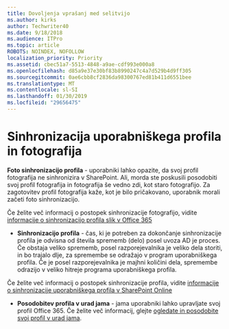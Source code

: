 ```yaml
---
title: Dovoljenja vprašanj med selitvijo
ms.author: kirks
author: Techwriter40
ms.date: 9/18/2018
ms.audience: ITPro
ms.topic: article
ROBOTS: NOINDEX, NOFOLLOW
localization_priority: Priority
ms.assetid: cbec51a7-5513-4848-a9ae-cdf993e000a8
ms.openlocfilehash: d85a9e37e30bf83b8990247c4a7d529b4d9ff305
ms.sourcegitcommit: 0ae6cbb8cf2836da98300767ed81b411d6551bee
ms.translationtype: MT
ms.contentlocale: sl-SI
ms.lasthandoff: 01/30/2019
ms.locfileid: "29656475"
---
```

# <a name="user-profile-and-photo-synchronization"></a>Sinhronizacija uporabniškega profila in fotografija

 **Foto sinhronizacijo profila** - uporabniki lahko opazite, da svoj profil fotografija ne sinhronizira v SharePoint. Ali, morda ste poskusili posodobiti svoj profil fotografija in fotografija še vedno zdi, kot staro fotografijo. Za zagotovitev profil fotografija kaže, kot je bilo pričakovano, uporabnik morali začeti foto sinhronizacijo. 
  
Če želite več informacij o postopek sinhronizacije fotografijo, vidite [informacije o sinhronizacijo profila slik v Office 365](https://go.microsoft.com/fwlink/?linkid=2022634)
  
- **Sinhronizacijo profila** - čas, ki je potreben za dokončanje sinhronizacije profila je odvisna od števila sprememb (delo) posel uvoza AD je proces. Če obstaja veliko sprememb, posel razporejevalnika je veliko dela storiti, in bo trajalo dlje, za spremembe se odražajo v program uporabniškega profila. Če je posel razporejevalnika je majhni količini dela, spremembe odrazijo v veliko hitreje programa uporabniškega profila. 
  
Če želite več informacij o postopek sinhronizacije profila, vidite [informacije o sinhronizacije uporabniškega profila v SharePoint Online](https://go.microsoft.com/fwlink/?linkid=2022639)
    
- **Posodobitev profila v urad jama** - jama uporabniki lahko upravljate svoj profil Office 365. Če želite več informacij, glejte [ogledate in posodobite svoj profil v urad jama](https://support.office.com/article/View-and-update-your-profile-in-Office-Delve-4e84343b-eedf-45a1-aeb9-8627ccca14ba).
    

